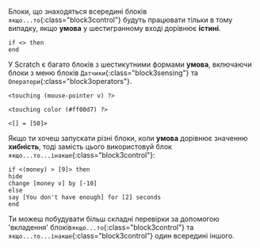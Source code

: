 Блоки, що знаходяться всередині блоків `якщо...то`{:class="block3control"} будуть працювати тільки в тому випадку, якщо **умова** у шестигранному вході дорівнює **істині**.

```blocks3
if <> then
end
```

У Scratch є багато блоків з шестикутними формами **умова**, включаючи блоки з меню блоків `Датчики`{:class="block3sensing"} та `Оператори`{:class="block3operators"}.

```blocks3
<touching (mouse-pointer v) ?>

<touching color (#ff00d7) ?>

<[] = [50]>
```

Якщо ти хочеш запускати різні блоки, коли **умова** дорівнює значенню **хибність**, тоді замість цього використовуй блок `якщо...то...інакше`{:class="block3control"}:

```blocks3
if <(money) > [9]> then
hide
change [money v] by [-10]
else
say [You don't have enough] for [2] seconds
end
```

Ти можеш побудувати більш складні перевірки за допомогою 'вкладення' блоків`якщо...то`{:class="block3control"} та `якщо...то...інакше`{:class="block3control"} один всередині іншого.
